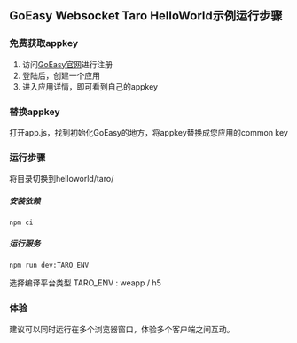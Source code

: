 ## GoEasy Websocket Taro HelloWorld示例运行步骤

### 免费获取appkey
1. 访问[GoEasy官网](https://www.goeasy.io)进行注册
2. 登陆后，创建一个应用
3. 进入应用详情，即可看到自己的appkey

### 替换appkey
打开app.js，找到初始化GoEasy的地方，将appkey替换成您应用的common key

### 运行步骤

将目录切换到helloworld/taro/

##### 安装依赖
```
npm ci
```

##### 运行服务

```
npm run dev:TARO_ENV
```
选择编译平台类型 TARO_ENV : weapp / h5

### 体验
建议可以同时运行在多个浏览器窗口，体验多个客户端之间互动。
